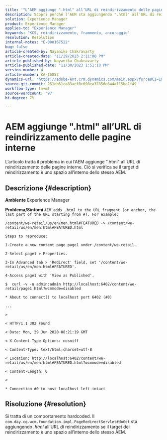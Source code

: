 ```yaml
---
title: '"L’AEM aggiunge ".html" all’URL di reindirizzamento delle pagine interne"'
description: Scopri perché l’AEM sta aggiungendo ".html" all’URL di reindirizzamento delle pagine interne
solution: Experience Manager
product: Experience Manager
applies-to: "Experience Manager"
keywords: "KCS, reindirizzamento, frammento, ancoraggio"
resolution: Resolution
internal-notes: "E-000167522"
bug: false
article-created-by: Nayanika Chakravarty
article-created-date: "11/29/2023 2:11:08 PM"
article-published-by: Nayanika Chakravarty
article-published-date: "11/30/2023 1:51:18 PM"
version-number: 4
article-number: KA-15857
dynamics-url: "https://adobe-ent.crm.dynamics.com/main.aspx?forceUCI=1&pagetype=entityrecord&etn=knowledgearticle&id=3507b822-c18e-ee11-8179-6045bd006b4b"
source-git-commit: 251eb61ca83aef0c690ea37856e844a115ba1f49
workflow-type: tm+mt
source-wordcount: '97'
ht-degree: 7%

---
```


# AEM aggiunge &quot;.html&quot; all’URL di reindirizzamento delle pagine interne


L’articolo tratta il problema in cui l’AEM aggiunge &quot;.html&quot; all’URL di reindirizzamento delle pagine interne. Ciò si verifica se il target di reindirizzamento è uno spazio all’interno dello stesso AEM.

## Descrizione {#description}


<b>Ambiente</b>
Experience Manager

<b>Problema/Sintomi</b>
`AEM adds .html to the URL fragment (or anchor, the last part of the URL starting from #). For example:`


```
/content/we-retail/us/en/men.html#FEATURED -> /content/we-retail/us/en/men.html#FEATURED.html

Steps to reproduce:
```



```
1-Create a new content page page1 under /content/we-retail.
```



```
2-Select page1 > Properties.
```



```
3-In Advanced tab > 'Redirect' field, set '/content/we-retail/us/en/men.html#FEATURED'.
```



```
4-Access page1 with 'View as Published'.
```



```
$  curl -v -u admin:admin http://localhost:6402/content/we-retail/page1.html?wcmmode=disabled
```



```
* About to connect() to localhost port 6402 (#0)
```



```
...
```



```
>
```



```
< HTTP/1.1 302 Found
```



```
< Date: Mon, 29 Jun 2020 08:21:19 GMT
```



```
< X-Content-Type-Options: nosniff
```



```
< Content-Type: text/html;charset=utf-8
```



```
< Location: http://localhost:6402/content/we-retail/us/en/men.html#FEATURED.html?wcmmode=disabled
```



```
< Content-Length: 0
```



```
<
```



```
* Connection #0 to host localhost left intact
```



## Risoluzione {#resolution}


Si tratta di un comportamento hardcoded. Il `com.day.cq.wcm.foundation.impl.PageRedirectServlet#doGet` sta aggiungendo *.html* all’URL di reindirizzamento se il target del reindirizzamento è uno spazio all’interno dello stesso AEM.
